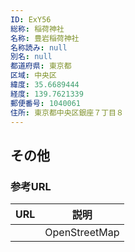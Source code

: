 ```yaml
---
ID: ExY56
総称: 稲荷神社
名称: 豊岩稲荷神社
名称読み: null
別名: null
都道府県: 東京都
区域: 中央区
緯度: 35.6689444
経度: 139.7621339
郵便番号: 1040061
住所: 東京都中央区銀座７丁目８
---
```


## その他

### 参考URL

| URL | 説明          |
| --- | ------------- |
|     | OpenStreetMap |

